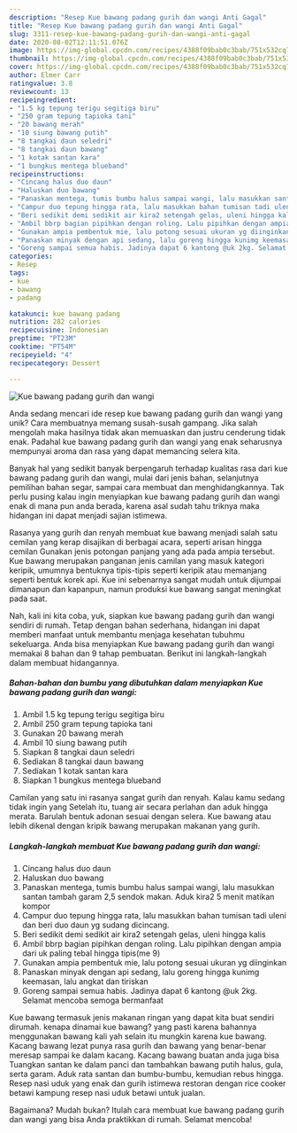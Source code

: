 ```yaml
---
description: "Resep Kue bawang padang gurih dan wangi Anti Gagal"
title: "Resep Kue bawang padang gurih dan wangi Anti Gagal"
slug: 3311-resep-kue-bawang-padang-gurih-dan-wangi-anti-gagal
date: 2020-08-02T12:11:51.076Z
image: https://img-global.cpcdn.com/recipes/4388f09bab0c3bab/751x532cq70/kue-bawang-padang-gurih-dan-wangi-foto-resep-utama.jpg
thumbnail: https://img-global.cpcdn.com/recipes/4388f09bab0c3bab/751x532cq70/kue-bawang-padang-gurih-dan-wangi-foto-resep-utama.jpg
cover: https://img-global.cpcdn.com/recipes/4388f09bab0c3bab/751x532cq70/kue-bawang-padang-gurih-dan-wangi-foto-resep-utama.jpg
author: Elmer Carr
ratingvalue: 3.8
reviewcount: 13
recipeingredient:
- "1.5 kg tepung terigu segitiga biru"
- "250 gram tepung tapioka tani"
- "20 bawang merah"
- "10 siung bawang putih"
- "8 tangkai daun seledri"
- "8 tangkai daun bawang"
- "1 kotak santan kara"
- "1 bungkus mentega blueband"
recipeinstructions:
- "Cincang halus duo daun"
- "Haluskan duo bawang"
- "Panaskan mentega, tumis bumbu halus sampai wangi, lalu masukkan santan tambah garam 2,5 sendok makan. Aduk kira2 5 menit matikan kompor"
- "Campur duo tepung hingga rata, lalu masukkan bahan tumisan tadi uleni dan beri duo daun yg sudang dicincang."
- "Beri sedikit demi sedikit air kira2 setengah gelas, uleni hingga kalis"
- "Ambil bbrp bagian pipihkan dengan roling. Lalu pipihkan dengan ampia dari uk paling tebal hingga tipis(me 9)"
- "Gunakan ampia pembentuk mie, lalu potong sesuai ukuran yg diinginkan"
- "Panaskan minyak dengan api sedang, lalu goreng hingga kunimg keemasan, lalu angkat dan tiriskan"
- "Goreng sampai semua habis. Jadinya dapat 6 kantong @uk 2kg. Selamat mencoba semoga bermanfaat"
categories:
- Resep
tags:
- kue
- bawang
- padang

katakunci: kue bawang padang 
nutrition: 282 calories
recipecuisine: Indonesian
preptime: "PT23M"
cooktime: "PT54M"
recipeyield: "4"
recipecategory: Dessert

---
```



![Kue bawang padang gurih dan wangi](https://img-global.cpcdn.com/recipes/4388f09bab0c3bab/751x532cq70/kue-bawang-padang-gurih-dan-wangi-foto-resep-utama.jpg)

Anda sedang mencari ide resep kue bawang padang gurih dan wangi yang unik? Cara membuatnya memang susah-susah gampang. Jika salah mengolah maka hasilnya tidak akan memuaskan dan justru cenderung tidak enak. Padahal kue bawang padang gurih dan wangi yang enak seharusnya mempunyai aroma dan rasa yang dapat memancing selera kita.

Banyak hal yang sedikit banyak berpengaruh terhadap kualitas rasa dari kue bawang padang gurih dan wangi, mulai dari jenis bahan, selanjutnya pemilihan bahan segar, sampai cara membuat dan menghidangkannya. Tak perlu pusing kalau ingin menyiapkan kue bawang padang gurih dan wangi enak di mana pun anda berada, karena asal sudah tahu triknya maka hidangan ini dapat menjadi sajian istimewa.

Rasanya yang gurih dan renyah membuat kue bawang menjadi salah satu cemilan yang kerap disajikan di berbagai acara, seperti arisan hingga cemilan Gunakan jenis potongan panjang yang ada pada ampia tersebut. Kue bawang merupakan panganan jenis camilan yang masuk kategori keripik, umumnya bentuknya tipis-tipis seperti keripik atau memanjang seperti bentuk korek api. Kue ini sebenarnya sangat mudah untuk dijumpai dimanapun dan kapanpun, namun produksi kue bawang sangat meningkat pada saat.


Nah, kali ini kita coba, yuk, siapkan kue bawang padang gurih dan wangi sendiri di rumah. Tetap dengan bahan sederhana, hidangan ini dapat memberi manfaat untuk membantu menjaga kesehatan tubuhmu sekeluarga. Anda bisa menyiapkan Kue bawang padang gurih dan wangi memakai 8 bahan dan 9 tahap pembuatan. Berikut ini langkah-langkah dalam membuat hidangannya.

<!--inarticleads1-->

##### Bahan-bahan dan bumbu yang dibutuhkan dalam menyiapkan Kue bawang padang gurih dan wangi:

1. Ambil 1.5 kg tepung terigu segitiga biru
1. Ambil 250 gram tepung tapioka tani
1. Gunakan 20 bawang merah
1. Ambil 10 siung bawang putih
1. Siapkan 8 tangkai daun seledri
1. Sediakan 8 tangkai daun bawang
1. Sediakan 1 kotak santan kara
1. Siapkan 1 bungkus mentega blueband


Camilan yang satu ini rasanya sangat gurih dan renyah. Kalau kamu sedang tidak ingin yang Setelah itu, tuang air secara perlahan dan aduk hingga merata. Barulah bentuk adonan sesuai dengan selera. Kue bawang atau lebih dikenal dengan kripik bawang merupakan makanan yang gurih. 

<!--inarticleads2-->

##### Langkah-langkah membuat Kue bawang padang gurih dan wangi:

1. Cincang halus duo daun
1. Haluskan duo bawang
1. Panaskan mentega, tumis bumbu halus sampai wangi, lalu masukkan santan tambah garam 2,5 sendok makan. Aduk kira2 5 menit matikan kompor
1. Campur duo tepung hingga rata, lalu masukkan bahan tumisan tadi uleni dan beri duo daun yg sudang dicincang.
1. Beri sedikit demi sedikit air kira2 setengah gelas, uleni hingga kalis
1. Ambil bbrp bagian pipihkan dengan roling. Lalu pipihkan dengan ampia dari uk paling tebal hingga tipis(me 9)
1. Gunakan ampia pembentuk mie, lalu potong sesuai ukuran yg diinginkan
1. Panaskan minyak dengan api sedang, lalu goreng hingga kunimg keemasan, lalu angkat dan tiriskan
1. Goreng sampai semua habis. Jadinya dapat 6 kantong @uk 2kg. Selamat mencoba semoga bermanfaat


Kue bawang termasuk jenis makanan ringan yang dapat kita buat sendiri dirumah. kenapa dinamai kue bawang? yang pasti karena bahannya menggunakan bawang kali yah selain itu mungkin karena kue bawang. Kacang bawang lezat punya rasa gurih dan bawang yang benar-benar meresap sampai ke dalam kacang. Kacang bawang buatan anda juga bisa Tuangkan santan ke dalam panci dan tambahkan bawang putih halus, gula, serta garam. Aduk rata santan dan bumbu-bumbu, kemudian rebus hingga. Resep nasi uduk yang enak dan gurih istimewa restoran dengan rice cooker betawi kampung resep nasi uduk betawi untuk jualan. 

Bagaimana? Mudah bukan? Itulah cara membuat kue bawang padang gurih dan wangi yang bisa Anda praktikkan di rumah. Selamat mencoba!
